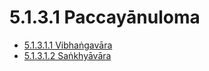 # 5.1.3.1 Paccayānuloma

* [5.1.3.1.1 Vibhaṅgavāra](5.1.3.1/5.1.3.1.1.md)
* [5.1.3.1.2 Saṅkhyāvāra](5.1.3.1/5.1.3.1.2.md)
